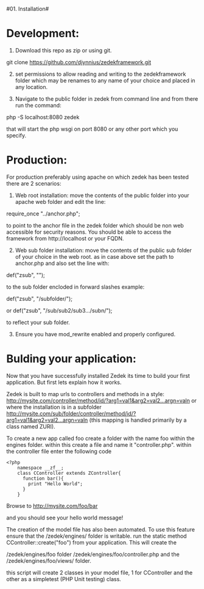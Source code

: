 #01. Installation#

Development:
============

1. Download this repo as zip or using git. 

  git clone https://github.com/djynnius/zedekframework.git

2. set permissions to allow reading and writing to the zedekframework folder which may be renames to any name of your choice and placed in any location. 


3. Navigate to the public folder in zedek from command line and from there run the command:

  php -S localhost:8080 zedek

that will start the php wsgi on port 8080 or any other port which you specify.


Production:
===========

For production preferably using apache on which zedek has been tested there are 2 scenarios:

1. Web root installation: move the contents of the public folder into your apache web folder and edit the line:

  require_once "../anchor.php";

to point to the anchor file in the zedek folder which should be non web accessible for security reasons. You should be able to access the framework from http://localhost or your FQDN.

2. Web sub folder installation: move the contents of the public sub folder of your choice in the web root. as in case above set the path to anchor.php and also set the line with:

  def("zsub", "");

to the sub folder encloded in forward slashes example:

  def("zsub", "/subfolder/");

or def("zsub", "/sub/sub2/sub3.../subn/");

to reflect your sub folder.


3. Ensure you have mod_rewrite enabled and properly configured.


Bulding your application:
==========================

Now that you have successfully installed Zedek its time to build your first application. But first lets explain how it works.

Zedek is built to map urls to controllers and methods in a style: http://mysite.com/controller/method/id/?arg1=val1&arg2=val2...argn=valn or where the installation is in a subfolder http://mysite.com/sub/folder/controller/method/id/?arg1=val1&arg2=val2...argn=valn (this mapping is handled primarily by a class named ZURI).

To create a new app called foo create a folder with the name foo within the engines folder.
within this create a file and name it "controller.php".
within the controller file enter the following code

    <?php
        namespace __zf__; 
        class CController extends ZController{
          function bar(){
            print "Hello World";
          }
        }


Browse to http://mysite.com/foo/bar

and you should see your hello world message!

The creation of the model file has also been automated. To use this feature ensure that the /zedek/engines/ folder is writable. run the static method CController::create("foo") from your application. This will create the

/zedek/engines/foo folder
/zedek/engines/foo/controller.php and the
/zedek/engines/foo/views/ folder.

this script will create 2 classes in your model file, 1 for CController and the other as a simpletest (PHP Unit testing) class.